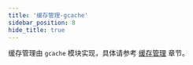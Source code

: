 ```yaml
---
title: '缓存管理-gcache'
sidebar_position: 8
hide_title: true
---
```


缓存管理由 `gcache` 模块实现，具体请参考 [缓存管理](../../4-核心组件/8-缓存管理/8-缓存管理.md) 章节。